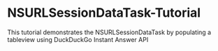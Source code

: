 NSURLSessionDataTask-Tutorial
=============================

This tutorial demonstrates the NSURLSessionDataTask by populating a tableview using DuckDuckGo Instant Answer API
